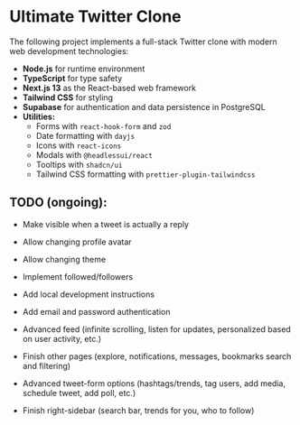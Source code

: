 # Ultimate Twitter Clone

The following project implements a full-stack Twitter clone with modern web development technologies:

- **Node.js** for runtime environment
- **TypeScript** for type safety
- **Next.js 13** as the React-based web framework
- **Tailwind CSS** for styling
- **Supabase** for authentication and data persistence in PostgreSQL
- **Utilities:**
  - Forms with `react-hook-form` and `zod`
  - Date formatting with `dayjs`
  - Icons with `react-icons`
  - Modals with `@headlessui/react`
  - Tooltips with `shadcn/ui`
  - Tailwind CSS formatting with `prettier-plugin-tailwindcss`

## TODO (ongoing):

- Make visible when a tweet is actually a reply

- Allow changing profile avatar
- Allow changing theme
- Implement followed/followers
- Add local development instructions
- Add email and password authentication
- Advanced feed (infinite scrolling, listen for updates, personalized based on user activity, etc.)
- Finish other pages (explore, notifications, messages, bookmarks search and filtering)
- Advanced tweet-form options (hashtags/trends, tag users, add media, schedule tweet, add poll, etc.)
- Finish right-sidebar (search bar, trends for you, who to follow)
